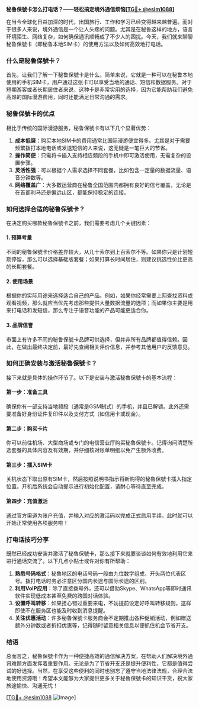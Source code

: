 **秘鲁保號卡怎么打电话？——轻松搞定境外通信烦恼[[TG💪+ @esim1088](https://t.me/s/esim1088)]**

在当今全球化日益加深的时代，出国旅行、工作和学习已经变得越来越普遍。而对于很多人来说，境外通信是一个让人头疼的问题。尤其是在秘鲁这样的地方，语言环境陌生、网络复杂，如何确保通讯顺畅成了不少人的困扰。今天，我们就来聊聊秘鲁保號卡（即秘鲁本地SIM卡）的使用方法以及如何高效地打电话。

### 什么是秘鲁保號卡？

首先，让我们了解一下秘鲁保號卡是什么。简单来说，它就是一种可以在秘鲁本地使用的手机SIM卡，用户通过这张卡可以享受当地的通话、短信和数据服务。对于短期游客或者长期居住者来说，这种卡是非常实用的选择，因为它能帮助我们避免高昂的国际漫游费用，同时还能满足日常沟通的需求。

### 秘鲁保號卡的优点

相比于传统的国际漫游服务，秘鲁保號卡有以下几个显著优势：

1. **成本低廉**：购买本地SIM卡的费用通常比国际漫游便宜得多。尤其是对于需要频繁拨打本地电话或发送短信的人来说，这无疑是一笔巨大的节省。
2. **操作简便**：只需将卡插入支持相应频段的手机中即可激活使用，无需复杂的设置步骤。
3. **灵活性强**：可以根据个人需求选择不同套餐，比如包含一定量的数据流量、语音分钟数等。
4. **网络覆盖广**：大多数运营商在秘鲁全国范围内都拥有良好的信号覆盖，无论是在首都利马还是偏远山区，都能保持稳定的连接。

### 如何选择合适的秘鲁保號卡？

在决定购买哪款秘鲁保號卡之前，我们需要考虑几个关键因素：

#### 1. 预算考量
不同的秘鲁保號卡价格差异较大，从几十索尔到上百索尔不等。如果你只是计划短期停留，那么可以选择基础版套餐；如果打算长时间居住，则建议挑选性价比更高的长期套餐。

#### 2. 使用场景
根据你的实际用途来选择适合自己的产品。例如，如果你经常需要上网查找资料或观看视频，那么就应当优先考虑那些提供大量数据流量的选项；而如果你主要是用来打电话和发短信，那么专注于语音功能的产品可能更适合你。

#### 3. 品牌信誉
市面上有许多不同的秘鲁保號卡品牌可供选择，但并非所有品牌都值得信赖。因此，在做出最终决定前，最好先查阅相关评价信息，并参考其他用户的反馈意见。

### 如何正确安装与激活秘魯保號卡？

接下来就是具体的操作环节了。以下是安装与激活秘魯保號卡的基本流程：

#### 第一步：准备工具
确保你有一部支持当地频段（通常是GSM制式）的手机，并且已解锁。此外还需要准备好身份证件复印件以及支付方式（如信用卡或现金）。

#### 第二步：购买卡片
你可以前往机场、大型商场或专门的电信营业厅购买秘魯保號卡。记得询问清楚所选套餐的具体内容及有效期，并仔细核对账单明细以免产生额外收费。

#### 第三步：插入SIM卡
关机状态下取出原有SIM卡，然后按照说明书指示将新购得的秘魯保號卡插入指定位置。开机后系统会自动提示进行初始化配置，请耐心等待直至完成。

#### 第四步：充值激活
通过官方渠道为账户充值，并输入对应的激活码以完成正式启用手续。此时就可以开始正常使用各项服务啦！

### 打电话技巧分享

既然已经成功安装并激活了秘魯保號卡，那么接下来就要谈谈如何有效地利用它来进行通话交流了。以下几点小贴士或许对你有所帮助：

1. **熟悉号码格式**：秘魯地区的电话号码一般由九位数字组成，开头两位代表区号。拨打电话时务必注意区分国内长途与国际长途的区别。
2. **利用VoIP应用**：除了直接拨号外，还可以借助Skype、WhatsApp等即时通讯软件实现低成本甚至免费的跨国对话体验。
3. **设置呼叫转移**：如果担心错过重要来电，不妨提前设定好呼叫转移规则，这样即使不在服务区也能及时收到消息提醒。
4. **关注优惠活动**：许多秘魯保號卡服务商会不定期推出各种促销活动，例如赠送额外分钟数或者折扣优惠等，记得随时留意相关信息以便抓住机会节省开支。

### 结语

总而言之，秘魯保號卡作为一种便捷高效的通信解决方案，在帮助人们解决境外通讯难题方面发挥着重要作用。无论是为了节省开支还是提升便利性，它都是值得尝试的好选择。当然，在享受这些便利的同时也别忘了遵守当地法律法规，合理合法地使用资源哦！希望本文能够为大家提供更多关于秘魯保號卡的知识干货，祝大家旅途愉快、沟通无忧！

[[TG💪+ @esim1088](https://t.me/s/esim1088) ![Image](https://i.postimg.cc/4NQfJmqS/Snipaste-2025-05-13-00-14-12.png)]